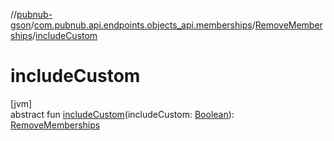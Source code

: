 //[pubnub-gson](../../../index.md)/[com.pubnub.api.endpoints.objects_api.memberships](../index.md)/[RemoveMemberships](index.md)/[includeCustom](include-custom.md)

# includeCustom

[jvm]\
abstract fun [includeCustom](include-custom.md)(includeCustom: [Boolean](https://kotlinlang.org/api/latest/jvm/stdlib/kotlin/-boolean/index.html)): [RemoveMemberships](index.md)
